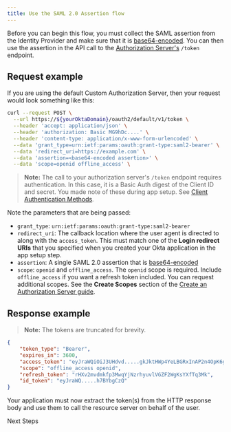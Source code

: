 ```yaml
---
title: Use the SAML 2.0 Assertion flow
---
```


Before you can begin this flow, you must collect the SAML assertion from the Identity Provider and make sure that it is [base64-encoded](https://www.base64decode.org/). You can then use the assertion in the API call to the [Authorization Server's](/docs/concepts/auth-servers/#custom-authorization-server) `/token` endpoint.

## Request example

If you are using the default Custom Authorization Server, then your request would look something like this:

```bash
curl --request POST \
  --url https://${yourOktaDomain}/oauth2/default/v1/token \
  --header 'accept: application/json' \
  --header 'authorization: Basic MG9hDc....' \
  --header 'content-type: application/x-www-form-urlencoded' \
  --data 'grant_type=urn:ietf:params:oauth:grant-type:saml2-bearer' \
  --data 'redirect_uri=https://example.com' \
  --data 'assertion=<base64-encoded assertion>' \
  --data 'scope=openid offline_access' \
```

> **Note:** The call to your authorization server's `/token` endpoint requires authentication. In this case, it is a Basic Auth digest of the Client ID and secret. You made note of these during <GuideLink link="../setup-app">app setup</GuideLink>. See [Client Authentication Methods](/docs/reference/api/oidc/#client-authentication-methods).

Note the parameters that are being passed:

- `grant_type`: `urn:ietf:params:oauth:grant-type:saml2-bearer`
- `redirect_uri`: The callback location where the user agent is directed to along with the `access_token`. This must match one of the **Login redirect URIs** that you specified when you created your Okta application in the <GuideLink link="../setup-app">app setup</GuideLink> step.
- `assertion`: A single SAML 2.0 assertion that is [base64-encoded](https://www.base64decode.org/)
- `scope`: `openid` and `offline_access`. The `openid` scope is required. Include `offline_access` if you want a refresh token included. You can request additional scopes. See the **Create Scopes** section of the [Create an Authorization Server guide](/docs/guides/customize-authz-server/create-scopes/).

## Response example

> **Note:** The tokens are truncated for brevity.

```JSON
{
    "token_type": "Bearer",
    "expires_in": 3600,
    "access_token": "eyJraWQiOiJ3UHdvd.....gkJktHWp4YeLBGRxInAP2n4OpK6g1LmtNsEZw",
    "scope": "offline_access openid",
    "refresh_token": "rHXv2mvdmkfp3MwqYjNzrhyuvlVGZF2WgKsYXfTq3Mk",
    "id_token": "eyJraWQ.....h7BYbgCzQ"
}
```

Your application must now extract the token(s) from the HTTP response body and use them to call the resource server on behalf of the user.

<NextSectionLink>Next Steps</NextSectionLink>
